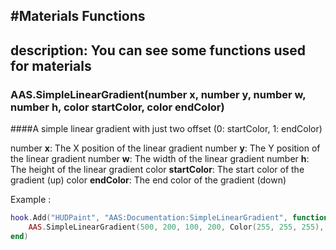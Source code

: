 #Materials Functions
---
description: You can see some functions used for materials
---

### AAS.SimpleLinearGradient(number x, number y, number w, number h, color startColor, color endColor)

####A simple linear gradient with just two offset (0: startColor, 1: endColor)

number **x**: The X position of the linear gradient
number **y**: The Y position of the linear gradient
number **w**: The width of the linear gradient
number **h**: The height of the linear gradient
color **startColor**: The start color of the gradient (up)
color **endColor**: The end color of the gradient (down)

Example :

```lua
hook.Add("HUDPaint", "AAS:Documentation:SimpleLinearGradient", function()
    AAS.SimpleLinearGradient(500, 200, 100, 200, Color(255, 255, 255), Color(0, 0, 0))
end)
```